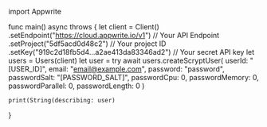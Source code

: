 import Appwrite

func main() async throws {
    let client = Client()
      .setEndpoint("https://cloud.appwrite.io/v1") // Your API Endpoint
      .setProject("5df5acd0d48c2") // Your project ID
      .setKey("919c2d18fb5d4...a2ae413da83346ad2") // Your secret API key
    let users = Users(client)
    let user = try await users.createScryptUser(
        userId: "[USER_ID]",
        email: "email@example.com",
        password: "password",
        passwordSalt: "[PASSWORD_SALT]",
        passwordCpu: 0,
        passwordMemory: 0,
        passwordParallel: 0,
        passwordLength: 0
    )

    print(String(describing: user)
}
